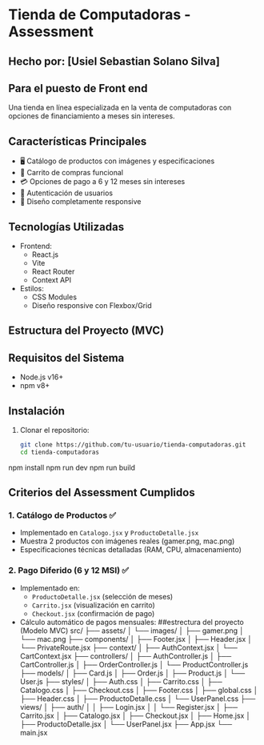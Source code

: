 # Tienda de Computadoras - Assessment
## Hecho por: [Usiel Sebastian Solano Silva]
## Para el puesto de Front end

Una tienda en línea especializada en la venta de computadoras con opciones de financiamiento a meses sin intereses.

## Características Principales

- 🖥️ Catálogo de productos con imágenes y especificaciones
- 🛒 Carrito de compras funcional
- 💳 Opciones de pago a 6 y 12 meses sin intereses
- 🔐 Autenticación de usuarios
- 📱 Diseño completamente responsive

## Tecnologías Utilizadas

- Frontend:
  - React.js
  - Vite
  - React Router
  - Context API
- Estilos:
  - CSS Modules
  - Diseño responsive con Flexbox/Grid

## Estructura del Proyecto (MVC)

## Requisitos del Sistema

- Node.js v16+
- npm v8+

## Instalación

1. Clonar el repositorio:
   ```bash
   git clone https://github.com/tu-usuario/tienda-computadoras.git
   cd tienda-computadoras
npm install
npm run dev
npm run build

## Criterios del Assessment Cumplidos

### 1. Catálogo de Productos ✅
- Implementado en `Catalogo.jsx` y `ProductoDetalle.jsx`
- Muestra 2 productos con imágenes reales (gamer.png, mac.png)
- Especificaciones técnicas detalladas (RAM, CPU, almacenamiento)

### 2. Pago Diferido (6 y 12 MSI) ✅
- Implementado en:
  - `ProductoDetalle.jsx` (selección de meses)
  - `Carrito.jsx` (visualización en carrito)
  - `Checkout.jsx` (confirmación de pago)
- Cálculo automático de pagos mensuales:
##estrectura del proyecto (Modelo MVC)
src/
├── assets/
│   └── images/
│       ├── gamer.png
│       └── mac.png
├── components/
│   ├── Footer.jsx
│   ├── Header.jsx
│   └── PrivateRoute.jsx
├── context/
│   ├── AuthContext.jsx
│   └── CartContext.jsx
├── controllers/
│   ├── AuthController.js
│   ├── CartController.js
│   ├── OrderController.js
│   └── ProductController.js
├── models/
│   ├── Card.js
│   ├── Order.js
│   ├── Product.js
│   └── User.js
├── styles/
│   ├── Auth.css
│   ├── Carrito.css
│   ├── Catalogo.css
│   ├── Checkout.css
│   ├── Footer.css
│   ├── global.css
│   ├── Header.css
│   ├── ProductoDetalle.css
│   └── UserPanel.css
├── views/
│   ├── auth/
│   │   ├── Login.jsx
│   │   └── Register.jsx
│   ├── Carrito.jsx
│   ├── Catalogo.jsx
│   ├── Checkout.jsx
│   ├── Home.jsx
│   ├── ProductoDetalle.jsx
│   └── UserPanel.jsx
├── App.jsx
└── main.jsx
